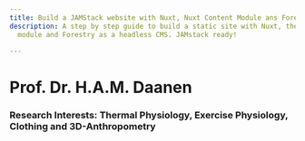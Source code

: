 ```yaml
---
title: Build a JAMStack website with Nuxt, Nuxt Content Module ans Forestry
description: A step by step guide to build a static site with Nuxt, the Nuxt Content
  module and Forestry as a headless CMS. JAMstack ready!

---
```

# Prof. Dr. H.A.M. Daanen

### Research Interests: Thermal Physiology, Exercise Physiology, Clothing and 3D-Anthropometry

### 